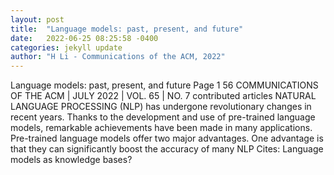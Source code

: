 ```yaml
---
layout: post
title:  "Language models: past, present, and future"
date:   2022-06-25 08:25:58 -0400
categories: jekyll update
author: "H Li - Communications of the ACM, 2022"
---
```

Language models: past, present, and future Page 1 56 COMMUNICATIONS OF THE   ACM | JULY 2022 | VOL. 65 | NO. 7 contributed articles NATURAL LANGUAGE   PROCESSING (NLP) has undergone revolutionary changes in recent years. Thanks to   the development and use of pre-trained language models, remarkable achievements   have been made in many applications. Pre-trained language models offer two major   advantages. One advantage is that they can significantly boost the accuracy of many NLP  Cites: Language models as knowledge bases?